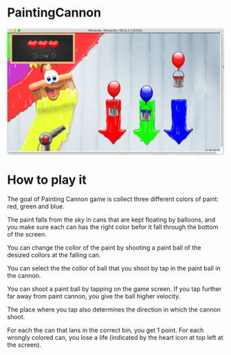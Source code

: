 # PaintingCannon

![alt tag](https://github.com/ChungMai/Image/blob/master/PaintingCannonGame.png)


# How to play it
The goal of Painting Cannon game is collect three different colors of paint: red, green and blue. 

The paint falls from the sky in cans that are kept floating by balloons, and you make sure each can has the right color befor it fall through the bottom of the screen. 

You can change the collor of the paint by shooting a paint ball of the desized collors at the falling can. 

You can select the the collor of ball that you shoot by tap in the paint ball in the cannon.  

You can shoot a paint ball by tapping on the game screen. If you tap further far away from paint cannon, you give the ball higher velocity. 

The place where you tap also determines the direction in which the cannon shoot. 

For each the can that lans in the correct bin, you get 1 point. For each wrongly colored can, you lose a life (indicated by the heart icon at top left at the screen).

